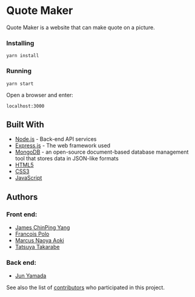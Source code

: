 # Quote Maker
Quote Maker is a website that can make quote on a picture.


### Installing
```
yarn install
```
### Running
```
yarn start
```
Open a browser and enter:
```
localhost:3000
```


## Built With

* [Node.js](https://nodejs.org) - Back-end API services
* [Express.js](https://expressjs.com/) - The web framework used
* [MongoDB](https://www.mongodb.com/) - an open-source document-based database management tool that stores data in JSON-like formats
* [HTML5](https://www.w3schools.com/html/html5_intro.asp)
* [CSS3](https://developer.mozilla.org/en-US/docs/Archive/CSS3)
* [JavaScript](https://developer.mozilla.org/en-US/docs/Web/JavaScript)


## Authors
### Front end:
- [James ChinPing Yang](https://github.com/ChingPingYang)
- [Francois Polo](https://github.com/andasan)
- [Marcus Naoya Aoki](https://github.com/naoyama88)
- [Tatsuya Takarabe](https://github.com/tatsuya167)

### Back end:
- [Jun Yamada](https://github.com/eastend-street)

See also the list of [contributors](https://github.com/eastend-street/quote-maker/graphs/contributors) who participated in this project.
